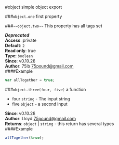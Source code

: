 <a name="module_object"></a>
#object
simple object export

  
<a name="module_object.one"></a>
###`object.one`
first property

  
<a name="module_object.two"></a>
###`~~object.two~~`
This property has all tags set

***Deprecated***  
**Access**: private  
**Default**: `2`  
**Read only**: true  
**Type**: `boolean`  
**Since**: v0.10.28  
**Author**: 75lb <75pound@gmail.com>  
####Example
```js
var allTogether = true;
```
<a name="module_object.three"></a>
###`object.three(four, five)`
a function


- four `string` - The input string
- five `object` - a second input

**Since**: v0.10.28  
**Author**: Lloyd <75pound@gmail.com>  
**Returns**: `object` | `string` - this return has several types  
####Example
```js
allTogether(true);
```
